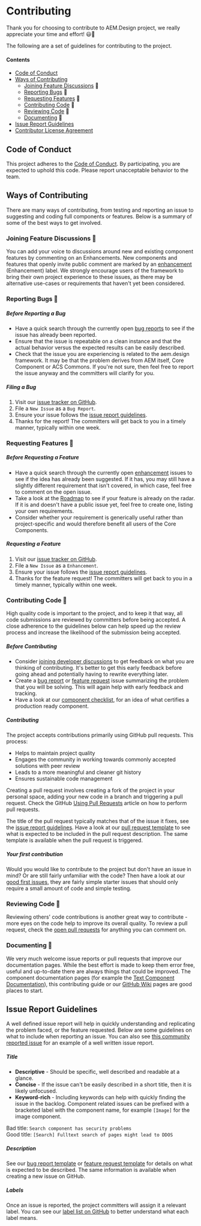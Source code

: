 # Contributing

Thank you for choosing to contribute to AEM.Design project, we really appreciate your time and effort! 😃🎊

The following are a set of guidelines for contributing to the project.

#### Contents

* [Code of Conduct](#code-of-conduct)
* [Ways of Contributing](#ways-of-contributing)
  * [Joining Feature Discussions](#joining-feature-discussions-) 💭
  * [Reporting Bugs](#reporting-bugs-) 🐛
  * [Requesting Features](#requesting-features-) 🚀
  * [Contributing Code](#contributing-code-) 👾
  * [Reviewing Code](#reviewing-code-) 👀
  * [Documenting](#documenting-) 📜
* [Issue Report Guidelines](#issue-report-guidelines)
* [Contributor License Agreement](#contributor-license-agreement)

## Code of Conduct

This project adheres to the [Code of Conduct](CODE_OF_CONDUCT.md). By participating, you are expected to uphold this code. Please report unacceptable behavior to the team.

## Ways of Contributing

There are many ways of contributing, from testing and reporting an issue to suggesting and coding full components or features. Below is a summary of some of the best ways to get involved. 

### Joining Feature Discussions 💭

You can add your voice to discussions around new and existing component features by commenting on an Enhancements. New components and features that openly invite public comment are marked by an [enhancement](https://github.com/aem-design/aemdesign-aem-core/labels/enhancement) (Enhancement) label. We strongly encourage users of the framework to bring their own project experience to these issues, as there may be alternative use-cases or requirements that haven't yet been considered.


### Reporting Bugs 🐛

##### Before Reporting a Bug 

* Have a quick search through the currently open [bug reports](https://github.com/aem-design/aemdesign-aem-core/labels/bug) to see if the issue has already been reported.
* Ensure that the issue is repeatable on a clean instance and that the actual behavior versus the expected results can be easily described.
* Check that the issue you are experiencing is related to the aem.design framework. It may be that the problem derives from AEM itself, Core Component or ACS Commons. If you're not sure, then feel free to report the issue anyway and the committers will clarify for you.

##### Filing a Bug

1. Visit our [issue tracker on GitHub](https://github.com/aem-design/aemdesign-aem-core/issues).
1. File a `New Issue` as a `Bug Report`.
1. Ensure your issue follows the [issue report guidelines](#issue-report-guidelines).
1. Thanks for the report! The committers will get back to you in a timely manner, typically within one week.

### Requesting Features 🚀

##### Before Requesting a Feature

* Have a quick search through the currently open [enhancement](https://github.com/aem-design/aemdesign-aem-core/labels/enhancement) issues to see if the idea has already been suggested. If it has, you may still have a slightly different requirement that isn't covered, in which case, feel free to comment on the open issue. 
* Take a look at the [Roadmap](https://github.com/aem-design/aemdesign-aem-core/wiki/Road-Map) to see if your feature is already on the radar. If it is and doesn't have a public issue yet, feel free to create one, listing your own requirements.
* Consider whether your requirement is generically useful rather than project-specific and would therefore benefit all users of the Core Components.

##### Requesting a Feature

1. Visit our [issue tracker on GitHub](https://github.com/aem-design/aemdesign-aem-core/issues).
1. File a `New Issue` as a `Enhancement`.
1. Ensure your issue follows the [issue report guidelines](#issue-report-guidelines).
1. Thanks for the feature request! The committers will get back to you in a timely manner, typically within one week.

### Contributing Code 👾 

High quality code is important to the project, and to keep it that way, all code submissions are reviewed by committers before being accepted. A close adherence to the guidelines below can help speed up the review process and increase the likelihood of the submission being accepted.

##### Before Contributing

* Consider [joining developer discussions](#joining-developer-discussions-) to get feedback on what you are thinking of contributing. It's better to get this early feedback before going ahead and potentially having to rewrite everything later.
* Create a [bug report](#reporting-bugs-) or [feature request](#requesting-features-) issue summarizing the problem that you will be solving. This will again help with early feedback and tracking.
* Have a look at our [component checklist](GUIDELINES.md), for an idea of what certifies a production ready component.

##### Contributing

The project accepts contributions primarily using GitHub pull requests. This process:
* Helps to maintain project quality
* Engages the community in working towards commonly accepted solutions with peer review
* Leads to a more meaningful and cleaner git history
* Ensures sustainable code management 

Creating a pull request involves creating a fork of the project in your personal space, adding your new code in a branch and triggering a pull request. Check the GitHub [Using Pull Requests](https://help.github.com/articles/using-pull-requests) article on how to perform pull requests.

The title of the pull request typically matches that of the issue it fixes, see the [issue report guidelines](#issue-report-guidelines).
Have a look at our [pull request template](.github/pull_request_template.md) to see what is expected to be included in the pull request description. The same template is available when the pull request is triggered. 

##### Your first contribution
Would you would like to contribute to the project but don't have an issue in mind? Or are still fairly unfamiliar with the code? Then have a look at our [good first issues](https://github.com/aem-design/aemdesign-aem-core/labels/good%20first%20issue), they are fairly simple starter issues that should only require a small amount of code and simple testing.

### Reviewing Code 👀

Reviewing others' code contributions is another great way to contribute - more eyes on the code help to improve its overall quality. To review a pull request, check the [open pull requests](https://github.com/aem-design/aemdesign-aem-core/labels/pulls) for anything you can comment on. 

### Documenting 📜

We very much welcome issue reports or pull requests that improve our documentation pages. While the best effort is made to keep them error free, useful and up-to-date there are always things that could be improved. The component documentation pages (for example the [Text Component Documentation](https://github.com/aem-design/aemdesign-aem-core/blob/master/aemdesign-aem-common/src/main/content/jcr_root/apps/aemdesign/components/content/text/v2/text/README.md)), this contributing guide or our [GitHub Wiki](https://github.com/aem-design/aemdesign-aem-core/wiki) pages are good places to start.

## Issue Report Guidelines

A well defined issue report will help in quickly understanding and replicating the problem faced, or the feature requested. Below are some guidelines on what to include when reporting an issue. You can also see [this community reported issue](https://github.com/adobe/aem-core-wcm-components/issues/247) for an example of a well written issue report.

##### Title
* **Descriptive** - Should be specific, well described and readable at a glance.
* **Concise** - If the issue can't be easily described in a short title, then it is likely unfocused.
* **Keyword-rich** - Including keywords can help with quickly finding the issue in the backlog. Component related issues can be prefixed with a bracketed label with the component name, for example `[Image]` for the image component.

Bad title: `Search component has security problems`  
Good title: `[Search] Fulltext search of pages might lead to DDOS`

##### Description

See our [bug report template](.github/ISSUE_TEMPLATE/bug_report.md) or [feature request template](.github/ISSUE_TEMPLATE/feature_request.md) for details on what is expected to be described. The same information is available when creating a new issue on GitHub.

##### Labels

Once an issue is reported, the project committers will assign it a relevant label. You can see our [label list on GitHub](https://github.com/aem-design/aemdesign-aem-core/labels) to better understand what each label means.
